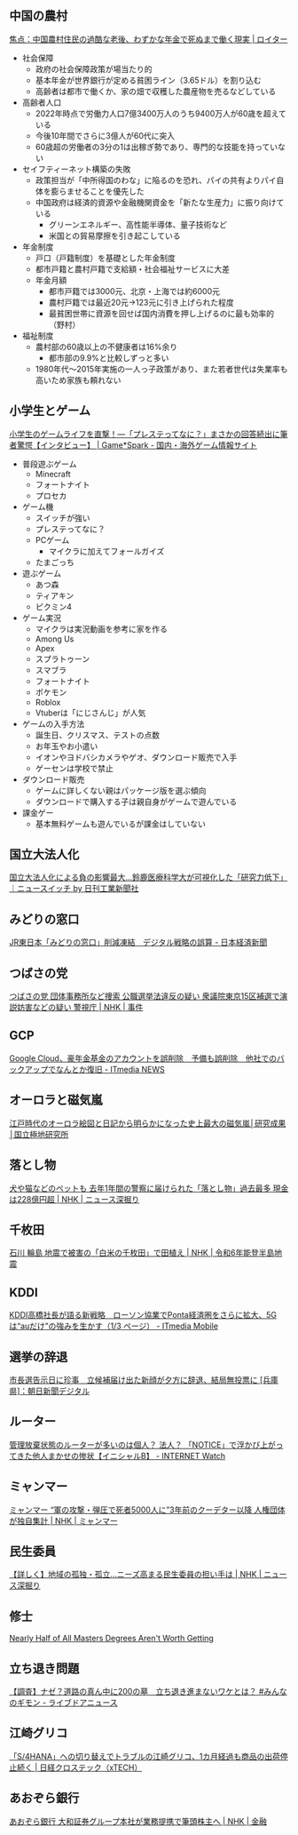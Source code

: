 ## 中国の農村

[焦点：中国農村住民の過酷な老後、わずかな年金で死ぬまで働く現実 | ロイター](https://jp.reuters.com/world/china/UYFTY777MNMO3OOE7IJLHXTNSA-2024-05-11/)

- 社会保障
  - 政府の社会保障政策が場当たり的
  - 基本年金が世界銀行が定める貧困ライン（3.65ドル）を割り込む
  - 高齢者は都市で働くか、家の畑で収穫した農産物を売るなどしている
- 高齢者人口
  - 2022年時点で労働力人口7億3400万人のうち9400万人が60歳を超えている
  - 今後10年間でさらに3億人が60代に突入
  - 60歳超の労働者の3分の1は出稼ぎ勢であり、専門的な技能を持っていない
- セイフティーネット構築の失敗
  - 政策担当が「中所得国のわな」に陥るのを恐れ、パイの共有よりパイ自体を膨らませることを優先した
  - 中国政府は経済的資源や金融機関資金を「新たな生産力」に振り向けている
    - グリーンエネルギー、高性能半導体、量子技術など
    - 米国との貿易摩擦を引き起こしている
- 年金制度
  - 戸口（戸籍制度）を基礎とした年金制度
  - 都市戸籍と農村戸籍で支給額・社会福祉サービスに大差
  - 年金月額
    - 都市戸籍では3000元、北京・上海では約6000元
    - 農村戸籍では最近20元→123元に引き上げられた程度
    - 最貧困世帯に資源を回せば国内消費を押し上げるのに最も効率的（野村）
- 福祉制度
  - 農村部の60歳以上の不健康者は16%余り
    - 都市部の9.9%と比較しずっと多い
  - 1980年代～2015年実施の一人っ子政策があり、また若者世代は失業率も高いため家族も頼れない

## 小学生とゲーム

[小学生のゲームライフを直撃！―「プレステってなに？」まさかの回答続出に筆者驚愕【インタビュー】 | Game*Spark - 国内・海外ゲーム情報サイト](https://www.gamespark.jp/article/2024/05/12/141198.html)

- 普段遊ぶゲーム
  - Minecraft
  - フォートナイト
  - プロセカ
- ゲーム機
  - スイッチが強い
  - プレステってなに？
  - PCゲーム
    - マイクラに加えてフォールガイズ
  - たまごっち
- 遊ぶゲーム
  - あつ森
  - ティアキン
  - ピクミン4
- ゲーム実況
  - マイクラは実況動画を参考に家を作る
  - Among Us
  - Apex
  - スプラトゥーン
  - スマブラ
  - フォートナイト
  - ポケモン
  - Roblox
  - Vtuberは「にじさんじ」が人気
- ゲームの入手方法
  - 誕生日、クリスマス、テストの点数
  - お年玉やお小遣い
  - イオンやヨドバシカメラやゲオ、ダウンロード販売で入手
  - ゲーセンは学校で禁止
- ダウンロード販売
  - ゲームに詳しくない親はパッケージ版を選ぶ傾向
  - ダウンロードで購入する子は親自身がゲームで遊んでいる
- 課金ゲー
  - 基本無料ゲームも遊んでいるが課金はしていない

## 国立大法人化

[国立大法人化による負の影響最大…鈴鹿医療科学大が可視化した「研究力低下」｜ニュースイッチ by 日刊工業新聞社](https://newswitch.jp/p/41510)

## みどりの窓口

[JR東日本「みどりの窓口」削減凍結　デジタル戦略の誤算 - 日本経済新聞](https://www.nikkei.com/article/DGXZQOUC095IE0Z00C24A5000000/)

## つばさの党

[つばさの党 団体事務所など捜索 公職選挙法違反の疑い 衆議院東京15区補選で演説妨害などの疑い 警視庁 | NHK | 事件](https://www3.nhk.or.jp/news/html/20240513/k10014447441000.html)

## GCP

[Google Cloud、豪年金基金のアカウントを誤削除　予備も誤削除　他社でのバックアップでなんとか復旧 - ITmedia NEWS](https://www.itmedia.co.jp/news/articles/2405/13/news090.html)

## オーロラと磁気嵐

[江戸時代のオーロラ絵図と日記から明らかになった史上最大の磁気嵐│研究成果│国立極地研究所](https://www.nipr.ac.jp/info/notice/20170920.html)

## 落とし物

[犬や猫などのペットも 去年1年間の警察に届けられた「落とし物」過去最多 現金は228億円超 | NHK | ニュース深掘り](https://www3.nhk.or.jp/news/html/20240513/k10014447481000.html)

## 千枚田

[石川 輪島 地震で被害の「白米の千枚田」で田植え | NHK | 令和6年能登半島地震](https://www3.nhk.or.jp/news/html/20240511/k10014446431000.html)

## KDDI

[KDDI高橋社長が語る新戦略　ローソン協業でPonta経済圏をさらに拡大、5Gは“auだけ”の強みを生かす（1/3 ページ） - ITmedia Mobile](https://www.itmedia.co.jp/mobile/articles/2405/11/news069.html)

## 選挙の辞退

[市長選告示日に珍事　立候補届け出た新顔が夕方に辞退、結局無投票に [兵庫県]：朝日新聞デジタル](https://www.asahi.com/articles/ASS5D3J2KS5DPIHB001M.html)

## ルーター

[管理放棄状態のルーターが多いのは個人？ 法人？ 「NOTICE」で浮かび上がってきた他人まかせの惨状【イニシャルB】 - INTERNET Watch](https://internet.watch.impress.co.jp/docs/column/shimizu/1586340.html)

## ミャンマー

[ミャンマー “軍の攻撃・弾圧で死者5000人に”3年前のクーデター以降 人権団体が独自集計 | NHK | ミャンマー](https://www3.nhk.or.jp/news/html/20240512/k10014447341000.html)

## 民生委員

[【詳しく】地域の孤独・孤立…ニーズ高まる民生委員の担い手は | NHK | ニュース深掘り](https://www3.nhk.or.jp/news/html/20240512/k10014447071000.html)

## 修士

[Nearly Half of All Masters Degrees Aren't Worth Getting](https://reason.com/2024/05/10/nearly-half-of-all-masters-degrees-arent-worth-getting/)

## 立ち退き問題

[【調査】ナゼ？道路の真ん中に200の墓　立ち退き進まないワケとは？ #みんなのギモン - ライブドアニュース](https://news.livedoor.com/article/detail/26390117/)

## 江崎グリコ

[「S/4HANA」への切り替えでトラブルの江崎グリコ、1カ月経過も商品の出荷停止続く | 日経クロステック（xTECH）](https://xtech.nikkei.com/atcl/nxt/column/18/01157/050900110/)

## あおぞら銀行

[あおぞら銀行 大和証券グループ本社が業務提携で筆頭株主へ | NHK | 金融](https://www3.nhk.or.jp/news/html/20240513/k10014447761000.html)

